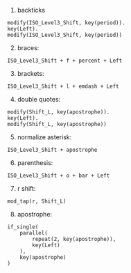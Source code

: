 1. backticks
```
modify(ISO_Level3_Shift, key(period)).
key(Left).
modify(ISO_Level3_Shift, key(period))
```

2. braces:
```
ISO_Level3_Shift + f + percent + Left
```

3. brackets:
```
ISO_Level3_Shift + l + emdash + Left
```

4. double quotes:
```
modify(Shift_L, key(apostrophe)).
key(Left).
modify(Shift_L, key(apostrophe))
```

5. normalize asterisk:
```
ISO_Level3_Shift + apostrophe
```

6. parenthesis:
```
ISO_Level3_Shift + o + bar + Left
```

7. r shift:
```
mod_tap(r, Shift_L)
```

8. apostrophe:
```
if_single(
	parallel(
		repeat(2, key(apostrophe)),
		key(Left)
	),
	key(apostrophe)
)
```
